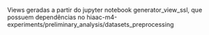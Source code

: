 Views geradas a partir do jupyter notebook generator_view_ssl, que possuem dependências no hiaac-m4-experiments/preliminary_analysis/datasets_preprocessing
